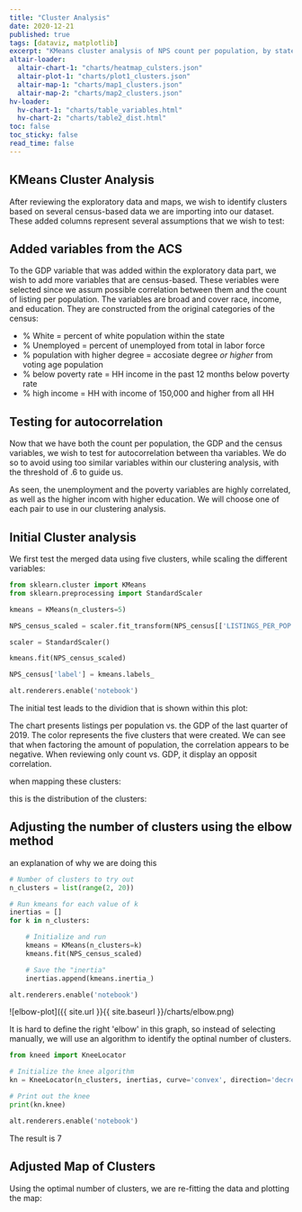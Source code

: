 ```yaml
---
title: "Cluster Analysis"
date: 2020-12-21
published: true
tags: [dataviz, matplotlib]
excerpt: "KMeans cluster analysis of NPS count per population, by state"
altair-loader:
  altair-chart-1: "charts/heatmap_culsters.json"
  altair-plot-1: "charts/plot1_clusters.json"
  altair-map-1: "charts/map1_clusters.json"
  altair-map-2: "charts/map2_clusters.json"
hv-loader:
  hv-chart-1: "charts/table_variables.html"
  hv-chart-2: "charts/table2_dist.html"
toc: false
toc_sticky: false
read_time: false
---
```


## KMeans Cluster Analysis

After reviewing the exploratory data and maps, we wish to identify clusters based on several census-based data we are importing into our dataset.
These added columns represent several assumptions that we wish to test:

## Added variables from the ACS

To the GDP variable that was added within the exploratory data part, we wish to add more variables that are census-based. 
These veriables were selected since we assum possible correlation between them and the count of listing per population. 
The variables are broad and cover race, income, and education. They are constructed from the original categories of the census:

* % White = percent of white population within the state
* % Unemployed = percent of unemployed from total in labor force
* % population with higher degree = accosiate degree *or higher* from voting age population
* % below poverty rate = HH income in the past 12 months below poverty rate 
* % high income = HH with income of 150,000 and higher from all HH

<div id="hv-chart-1"></div>

## Testing for autocorrelation

Now that we have both the count per population, the GDP and the census variables, we wish to test for autocorrelation between tha variables. We do so to avoid using too similar variables within our clustering analysis, with the threshold of .6 to guide us.

<div id="altair-chart-1"></div>

As seen, the unemployment and the poverty variables are highly correlated, as well as the higher incom with higher education. We will choose one of each pair to use in our clustering analysis.

## Initial Cluster analysis

We first test the merged data using five clusters, while scaling the different variables:

```python
from sklearn.cluster import KMeans
from sklearn.preprocessing import StandardScaler

kmeans = KMeans(n_clusters=5)

NPS_census_scaled = scaler.fit_transform(NPS_census[['LISTINGS_PER_POP','GDP_2019_4Q','white_per','BelowPoverty_per','Above150_inc_per']])

scaler = StandardScaler()

kmeans.fit(NPS_census_scaled)

NPS_census['label'] = kmeans.labels_

alt.renderers.enable('notebook')
```
The initial test leads to the dividion that is shown within this plot: 

<div id="altair-plot-1"></div>

The chart presents listings per population vs. the GDP of the last quarter of 2019. The color represents the five clusters that were created. 
We can see that when factoring the amount of population, the correlation appears to be negative. When reviewing only count vs. GDP, it display an opposit correlation.

when mapping these clusters:

<div id="altair-map-1"></div>

this is the distribution of the clusters:

<div id="hv-chart-2"></div>

## Adjusting the number of clusters using the elbow method

an explanation of why we are doing this

```python
# Number of clusters to try out
n_clusters = list(range(2, 20))

# Run kmeans for each value of k
inertias = []
for k in n_clusters:

    # Initialize and run
    kmeans = KMeans(n_clusters=k)
    kmeans.fit(NPS_census_scaled)

    # Save the "inertia"
    inertias.append(kmeans.inertia_)

alt.renderers.enable('notebook')
```
![elbow-plot]({{ site.url }}{{ site.baseurl }}/charts/elbow.png)

It is hard to define the right 'elbow' in this graph, so instead of selecting manually, we will use an algorithm to identify the optinal number of clusters.

```python
from kneed import KneeLocator

# Initialize the knee algorithm
kn = KneeLocator(n_clusters, inertias, curve='convex', direction='decreasing')

# Print out the knee 
print(kn.knee)

alt.renderers.enable('notebook')
```
The result is 7

## Adjusted Map of Clusters

Using the optimal number of clusters, we are re-fitting the data and plotting the map:

<div id="altair-map-2"></div>

